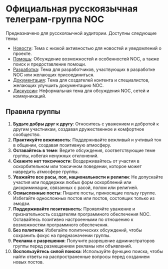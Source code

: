 # Официальная русскоязычная телеграм-группа NOC

Предназначено для русскоязычной аудитории. Доступны следующие темы:

* [Новости](https://t.me/noc_ru/2): Тема с низкой активностью для новостей и уведомлений о проекте.
* [Помощь](https://t.me/noc_ru/4): Обсуждение возможностей и особенностей NOC, а также поиск и предоставление помощи.
* [Разработка](https://t.me/noc_ru/5): Тема для разработчиков, участвующих в разработке NOC или желающих присоединиться.
* [Документация](https://t.me/noc_ru/6): Тема для создателей контента и специалистов, желающих улучшить документацию NOC.
* [Дискуссии](https://t.me/noc_ru/7): Неформальная тема для обсуждения NOC, сетей и коммуникаций.

## Правила группы

1. **Будьте добры друг к другу**: Относитесь с уважением и добротой к другим участникам, создавая дружественное и комфортное сообщество.
2. **Практикуйте вежливость**: Поддерживайте вежливый и учтивый тон в общении, создавая позитивную атмосферу.
3. **Оставайтесь в теме**: Ведите обсуждения, соответствующие теме группы, избегая ненужных отклонений.
4. **Скажите нет токсичности**: Воздерживайтесь от участия в оскорбительном или токсичном поведении, которое может навредить атмосфере группы.
5. **Уважайте все расы, пол, национальности и религии**: Не допускайте участия или поддержки любых форм оскорблений или дискриминации, связанных с расой, полом или религией.
6. **Осмысленные посты**: Пишите посты, приносящие пользу группе. Избегайте односложных постов или постов, состоящих только из эмодзи.
7. **Поддерживайте позитивность**: Проявляйте уважение и признательность создателям программного обеспечения NOC. Оставайтесь позитивно настроенными по отношению к возможностям программного обеспечения.
8. **Без политики**: Избегайте политических обсуждений, чтобы сохранить фокус на предназначении группы.
9. **Реклама с разрешения**: Получите разрешение администраторов группы перед размещением рекламы или объявлений.
10. **Воспользуйтесь силой поиска**: Используйте функцию поиска, чтобы найти ответы на распространенные вопросы перед созданием новых постов.
